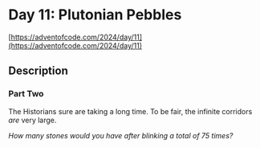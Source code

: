 # Day 11: Plutonian Pebbles

[https://adventofcode.com/2024/day/11](https://adventofcode.com/2024/day/11)

## Description

### Part Two

The Historians sure are taking a long time. To be fair, the infinite corridors _are_ very large.

_How many stones would you have after blinking a total of 75 times?_